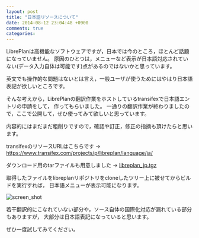 ```yaml
---
layout: post
title: "日本語リソースについて"
date: 2014-08-12 23:04:48 +0900
comments: true
categories: 
---
```

LibrePlanは高機能なソフトウェアですが，日本では今のところ，ほとんど話題になっていません。 
原因のひとつは，メニューなど表示が日本語対応されていない(データ入力自体は可能です)点があるのではないかと思っています。

英文でも操作的な問題はないとは言え，一般ユーザが使うためにはやはり日本語表記が欲しいところです。

そんな考えから，LibrePlanの翻訳作業をホストしているtransifexで日本語エントリの申請をして，
作ってもらいました。
一通りの翻訳作業が終わりましたので，ここで公開して，ぜひ使ってみて欲しいと思っています。

内容的にはまだまだ粗削りですので，確認や訂正，修正の指摘も頂けたらと思います。

transifexのリソースURLはこちらです → https://www.transifex.com/projects/p/libreplan/language/ja/

ダウンロード用のtarファイルも用意しました → [libreplan_jp.tgz](/resource/libreplan_jp.tgz)

取得したファイルをlibreplanリポジトリをcloneしたツリー上に被せてからビルドを実行すれば，
日本語メニューが表示可能になります。

![screen_shot](/images/screenshot_1.png)

若干翻訳的にこなれていない部分や，ソース自体の国際化対応が漏れている部分もありますが，
大部分は日本語表記になっていると思います。

ぜひ一度試してみてください。

